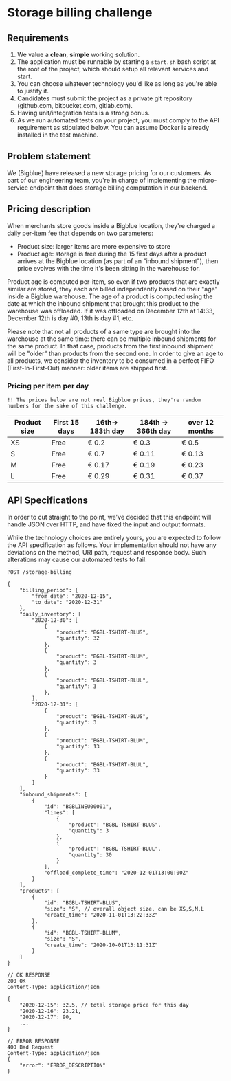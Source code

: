 # Storage billing challenge

## Requirements

1. We value a **clean**, **simple** working solution.
2. The application must be runnable by starting a `start.sh` bash script at the root of the project, which should setup all relevant services and start.
3. You can choose whatever technology you'd like as long as you're able to justify it.
4. Candidates must submit the project as a private git repository (github.com, bitbucket.com, gitlab.com).
5. Having unit/integration tests is a strong bonus.
6. As we run automated tests on your project, you must comply to the API requirement as stipulated below. You can assume Docker is already installed in the test machine.

## Problem statement

We (Bigblue) have released a new storage pricing for our customers. As part of our engineering team, you're in charge of implementing the micro-service endpoint that does storage billing computation in our backend.

## Pricing description

When merchants store goods inside a Bigblue location, they're charged a daily per-item fee that depends on two parameters:

- Product size: larger items are more expensive to store
- Product age: storage is free during the 15 first days after a product arrives at the Bigblue location (as part of an "inbound shipment"), then price evolves with the time it's been sitting in the warehouse for.

Product age is computed per-item, so even if two products that are exactly similar are stored, they each are billed independently based on their "age" inside a Bigblue warehouse. The age of a product is computed using the date at which the inbound shipment that brought this product to the warehouse was offloaded. If it was offloaded on December 12th at 14:33, December 12th is day #0, 13th is day #1, etc.

Please note that not all products of a same type are brought into the warehouse at the same time: there can be multiple inbound shipments for the same product. In that case, products from the first inbound shipment will be "older" than products from the second one. In order to give an age to all products, we consider the inventory to be consumed in a perfect FIFO (First-In-First-Out) manner: older items are shipped first.

### Pricing per item per day

```
!! The prices below are not real Bigblue prices, they're random numbers for the sake of this challenge.
```

| Product size | First 15 days | 16th-> 183th day | 184th -> 366th day | over 12 months |
| ------------ | ------------- | ---------------- | ------------------ | -------------- |
| XS           | Free          | € 0.2            | € 0.3              | € 0.5          |
| S            | Free          | € 0.7            | € 0.11             | € 0.13         |
| M            | Free          | € 0.17           | € 0.19             | € 0.23         |
| L            | Free          | € 0.29           | € 0.31             | € 0.37         |

## API Specifications

In order to cut straight to the point, we've decided that this endpoint will handle JSON over HTTP, and have fixed the input and output formats.

While the technology choices are entirely yours, you are expected to follow the API specification as follows. Your implementation should not have any deviations on the method, URI path, request and response body. Such alterations may cause our automated tests to fail.

```
POST /storage-billing

{
	"billing_period": {
		"from_date": "2020-12-15",
		"to_date": "2020-12-31"
	},
	"daily_inventory": [
		"2020-12-30": [
			{
				"product": "BGBL-TSHIRT-BLUS",
				"quantity": 32
			},
			{
				"product": "BGBL-TSHIRT-BLUM",
				"quantity": 3
			},
			{
				"product": "BGBL-TSHIRT-BLUL",
				"quantity": 3
			},
		],
		"2020-12-31": [
			{
				"product": "BGBL-TSHIRT-BLUS",
				"quantity": 3
			},
			{
				"product": "BGBL-TSHIRT-BLUM",
				"quantity": 13
			},
			{
				"product": "BGBL-TSHIRT-BLUL",
				"quantity": 33
			}
		]
	],
	"inbound_shipments": [
		{
			"id": "BGBLINEU00001",
			"lines": [
				{
					"product": "BGBL-TSHIRT-BLUS",
					"quantity": 3
				},
				{
					"product": "BGBL-TSHIRT-BLUL",
					"quantity": 30
				}
			],
			"offload_complete_time": "2020-12-01T13:00:00Z"
		}
	],
	"products": [
		{
			"id": "BGBL-TSHIRT-BLUS",
			"size": "S", // overall object size, can be XS,S,M,L
			"create_time": "2020-11-01T13:22:33Z"
		},
		{
			"id": "BGBL-TSHIRT-BLUM",
			"size": "S",
			"create_time": "2020-10-01T13:11:31Z"
		}
	]
}

// OK RESPONSE
200 OK
Content-Type: application/json

{
	"2020-12-15": 32.5, // total storage price for this day
	"2020-12-16": 23.21,
	"2020-12-17": 90,
	...
}

// ERROR RESPONSE
400 Bad Request
Content-Type: application/json
{
    "error": "ERROR_DESCRIPTION"
}

```
